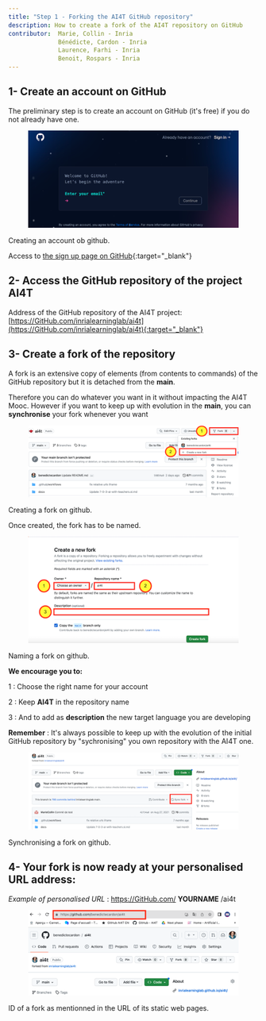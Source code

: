 ```yaml
---
title: "Step 1 - Forking the AI4T GitHub repository"
description: How to create a fork of the AI4T repository on GitHub
contributor:  Marie, Collin - Inria
              Bénédicte, Cardon - Inria
              Laurence, Farhi - Inria
              Benoit, Rospars - Inria
---
```


## 1- Create an account on GitHub

The preliminary step is to create an account on GitHub (it's free) if you do not already have one.

<figure class="image-frame">
    <img src="images/3.1-creating-account-on-gihtub.png" alt="Creating an account on GitHub - screen caption of GitHub.">
</figure>
<figcaption>Creating an account ob github.</figcaption>

Access to [the sign up page on GitHub](https://github.com/signup){:target="_blank"}

## 2- Access the GitHub repository of the project AI4T

Address of the GitHub repository of the AI4T project: [https://GitHub.com/inrialearninglab/ai4t](https://GitHub.com/inrialearninglab/ai4t){:target="_blank"}

## 3- Create a **fork** of the repository

A fork is an extensive copy of elements (from contents to commands) of
the GitHub repository but it is detached from the **main**.

Therefore you can do whatever you want in it without impacting the AI4T Mooc.
However if you want to keep up with evolution in the **main**, you can **synchronise** your fork whenever you want

<figure class="image-frame">
    <img src="images/3.1-creating-a-fork-on-gihtub.png" alt="Creating an fork on GitHub - screen caption of GitHub">
</figure>
<figcaption>Creating a fork on github.</figcaption>

Once created, the fork has to be named.

<figure class="image-frame">
    <img src="images/3.1-naming-a-fork-on-GitHub.png" alt="Naming a fork on GitHub - screen caption of GitHub">
</figure>
<figcaption>Naming a fork on github.</figcaption>



**We encourage you to:**

1 : Choose the right name for your account

2 : Keep **AI4T** in the repository name

3 : And to add as **description** the new target language you are
developing

**Remember** : It's always possible to keep up with the evolution of the initial GitHub repository by "sychronising" you own repository with the AI4T one.
<figure class="image-frame">
    <img src="images/3.1-synchronising-a-fork-on-GitHub.png" alt="Synchronising a fork on GitHub">
</figure>
<figcaption>Synchronising a fork on github.</figcaption>


## 4- Your fork is now ready at your personalised URL address:

*Example of personalised URL* : https://GitHub.com/ **YOURNAME** /ai4t

<figure class="image-frame">
    <img src="images/3.1-ID-of-a-fork-on-GitHub.png" alt="ID a fork on GitHub as mentionned in the URL of its static web pages- screen caption of GitHub">
</figure>
<figcaption>ID of a fork as mentionned in the URL of its static web pages.</figcaption>
